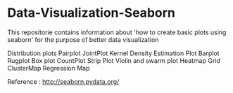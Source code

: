# Data-Visualization-Seaborn

This repositorie contains information about 'how to create basic plots using seaborn' for the purpose of better data visualization

Distribution plots
Pairplot
JointPlot
Kernel Density Estimation Plot
Barplot
Rugplot
Box plot
CountPlot
Strip Plot
Violin and swarm plot
Heatmap
Grid
ClusterMap
Regression Map

Reference : http://seaborn.pydata.org/

